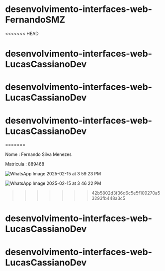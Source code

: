 # desenvolvimento-interfaces-web-FernandoSMZ
<<<<<<< HEAD
# desenvolvimento-interfaces-web-LucasCassianoDev
# desenvolvimento-interfaces-web-LucasCassianoDev
# desenvolvimento-interfaces-web-LucasCassianoDev
=======


Nome : Fernando Silva Menezes

Matricula : 889468

![WhatsApp Image 2025-02-15 at 3 59 23 PM](https://github.com/user-attachments/assets/9e5ee057-efc9-489b-a2e2-648a5ffc4ac4)

![WhatsApp Image 2025-02-15 at 3 46 22 PM](https://github.com/user-attachments/assets/09478ba5-327a-44d0-87a7-a17fa0554935)
>>>>>>> 42b5802d3f36d6c5e5f109270a53293fb448a3c5
# desenvolvimento-interfaces-web-LucasCassianoDev
# desenvolvimento-interfaces-web-LucasCassianoDev
